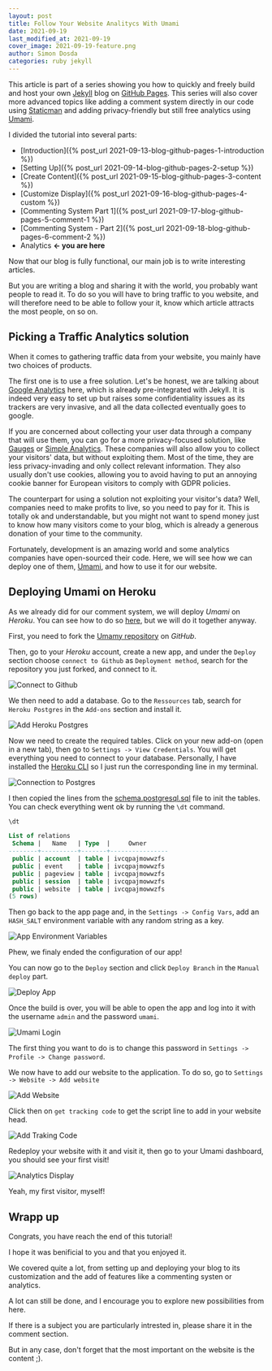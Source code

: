 ```yaml
---
layout: post
title: Follow Your Website Analitycs With Umami
date: 2021-09-19
last_modified_at: 2021-09-19
cover_image: 2021-09-19-feature.png
author: Simon Dosda
categories: ruby jekyll
---
```


This article is part of a series showing you how to quickly and freely build and host your own [Jekyll](https://jekyllrb.com/) blog on [GitHub Pages](https://pages.github.com/). This series will also cover more advanced topics like adding a comment system directly in our code using [Staticman](https://staticman.net/) and adding privacy-friendly but still free analytics using [Umami](https://umami.is/).

I divided the tutorial into several parts:

- [Introduction]({% post_url 2021-09-13-blog-github-pages-1-introduction %})
- [Setting Up]({% post_url 2021-09-14-blog-github-pages-2-setup %})
- [Create Content]({% post_url 2021-09-15-blog-github-pages-3-content %})
- [Customize Display]({% post_url 2021-09-16-blog-github-pages-4-custom %})
- [Commenting System Part 1]({% post_url 2021-09-17-blog-github-pages-5-comment-1 %}) 
- [Commenting System - Part 2]({% post_url 2021-09-18-blog-github-pages-6-comment-2 %})
- Analytics **<- you are here**

Now that our blog is fully functional, our main job is to write interesting articles. 

But you are writing a blog and sharing it with the world, you probably want people to read it.
To do so you will have to bring traffic to you website, and will therefore need to be able to follow your it, know which article attracts the most people, on so on.


## Picking a Traffic Analytics solution

When it comes to gathering traffic data from your website, you mainly have two choices of products.

The first one is to use a free solution. 
Let's be honest, we are talking about [Google Analytics](https://analytics.google.com/analytics/web/) here, which is already pre-integrated with Jekyll.
It is indeed very easy to set up but raises some confidentiality issues as its trackers are very invasive, and all the data collected eventually goes to google.

If you are concerned about collecting your user data through a company that will use them, you can go for a more privacy-focused solution, like [Gauges](https://get.gaug.es/) or [Simple Analytics](https://simpleanalytics.com/). 
These companies will also allow you to collect your visitors' data, but without exploiting them. 
Most of the time, they are less privacy-invading and only collect relevant information. 
They also usually don't use cookies, allowing you to avoid having to put an annoying cookie banner for European visitors to comply with GDPR policies.

The counterpart for using a solution not exploiting your visitor's data? 
Well, companies need to make profits to live, so you need to pay for it. 
This is totally ok and understandable, but you might not want to spend money just to know how many visitors come to your blog, which is already a generous donation of your time to the community.

Fortunately, development is an amazing world and some analytics companies have open-sourced their code. 
Here, we will see how we can deploy one of them, [Umami](https://umami.is/), and how to use it for our website.  

## Deploying Umami on Heroku

As we already did for our comment system, we will deploy _Umami_ on _Heroku_. You can see how to do so [here](https://umami.is/docs/running-on-heroku), but we will do it together anyway.

First, you need to fork the [Umamy repository](https://github.com/mikecao/umami) on _GitHub_.

Then, go to your _Heroku_ account, create a new app, and under the `Deploy` section choose `connect to Github` as `Deployment method`, search for the repository you just forked, and connect to it.

![Connect to Github](/assets/images/2021-09-19-connect-github.png)

We then need to add a database. Go to the `Ressources` tab, search for `Heroku Postgres` in the `Add-ons` section and install it.

![Add Heroku Postgres](/assets/images/2021-09-19-heroku-postgres.png)

Now we need to create the required tables. 
Click on your new add-on (open in a new tab), then go to `Settings -> View Credentials`. 
You will get everything you need to connect to your database. Personally, I have installed the [Heroku CLI](https://devcenter.heroku.com/articles/heroku-cli) so I just run the corresponding line in my terminal. 

![Connection to Postgres](/assets/images/2021-09-19-postgres-connection.png)

I then copied the lines from the [schema.postgresql.sql](https://github.com/SimonDosda/umami/blob/master/sql/schema.postgresql.sql) file to init the tables. 
You can check everything went ok by running the `\dt` command.

```sql
\dt

List of relations
 Schema |   Name   | Type  |     Owner      
--------+----------+-------+----------------
 public | account  | table | ivcqpajmowwzfs
 public | event    | table | ivcqpajmowwzfs
 public | pageview | table | ivcqpajmowwzfs
 public | session  | table | ivcqpajmowwzfs
 public | website  | table | ivcqpajmowwzfs
(5 rows)
```

Then go back to the app page and, in the `Settings -> Config Vars`, add an `HASH_SALT` environment variable with any random string as a key. 

![App Environment Variables](/assets/images/2021-09-19-config-vars.png)

Phew, we finaly ended the configuration of our app!

You can now go to the `Deploy` section and click `Deploy Branch` in the `Manual deploy` part.

![Deploy App](/assets/images/2021-09-19-deploy.png)

Once the build is over, you will be able to open the app and log into it with the username `admin` and the password `umami`.

![Umami Login](/assets/images/2021-09-19-umami-login.png)

The first thing you want to do is to change this password in `Settings -> Profile -> Change password`.

We now have to add our website to the application. To do so, go to `Settings -> Website -> Add website`

![Add Website](/assets/images/2021-09-19-add-website.png)

Click then on `get tracking code` to get the script line to add in your website head.

![Add Traking Code](/assets/images/2021-09-19-umami-traking-code.gif)

Redeploy your website with it and visit it, then go to your Umami dashboard, you should see your first visit! 

![Analytics Display](/assets/images/2021-09-19-analytics.png)

Yeah, my first visitor, myself!

## Wrapp up

Congrats, you have reach the end of this tutorial!

I hope it was benificial to you and that you enjoyed it.

We covered quite a lot, from setting up and deploying your blog to its customization and the add of features like a commenting systen or analytics.

A lot can still be done, and I encourage you to explore new possibilities from here.

If there is a subject you are particularly intrested in, please share it in the comment section.

But in any case, don't forget that the most important on the website is the content ;).